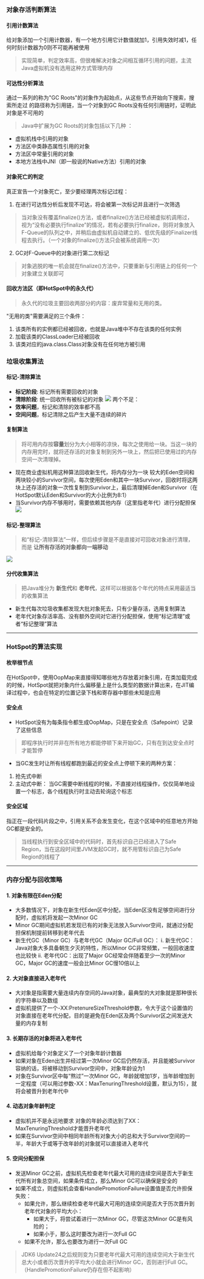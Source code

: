 ### 对象存活判断算法
#### 引用计数算法
给对象添加一个引用计数器，有一个地方引用它计数值就加1，引用失效时减1，任何时刻计数器为0则不可能再被使用
> 实现简单，判定效率高，但很难解决对象之间相互循环引用的问题，主流Java虚拟机没有选用这种方式管理内存

#### 可达性分析算法
通过一系列的称为"GC Roots"的对象作为起始点，从这些节点开始向下搜索，搜索所走过 的路径称为引用链，当一个对象到GC Roots没有任何引用链时，证明此对象是不可用的
> Java中扩展为GC Roots的对象包括以下几种 ：
- 虚拟机栈中引用的对象
- 方法区中类静态属性引用的对象
- 方法区中常量引用的对象
- 本地方法栈中JNI（即一般说的Native方法）引用的对象

#### 对象死亡的判定
真正宣告一个对象死亡，至少要经理两次标记过程：
1. 在进行可达性分析后发现不可达，将会被第一次标记并且进行一次筛选
> 当对象没有覆盖finalize()方法，或者finalize()方法已经被虚拟机调用过，视为“没有必要执行finalize”的情况，若有必要执行finalize，则将对象放入F-Queue的队列之中，并稍后由虚拟机自动建立的、低优先级的Finalizer线程去执行。（一个对象的finalize()方法只会被系统调用一次）

2. GC对F-Queue中的对象进行第二次标记
> 对象逃脱的唯一机会就在finalize()方法中，只要重新与引用链上的任何一个对象建立关联即可

#### 回收方法区（即HotSpot中的永久代）
> 永久代的垃圾主要回收两部分的内容：废弃常量和无用的类。

"无用的类"需要满足的三个条件：
1. 该类所有的实例都已经被回收，也就是Java堆中不存在该类的任何实例
2. 加载该类的ClassLoader已经被回收
3. 该类对应的java.class.Class对象没有在任何地方被引用

### 垃圾收集算法
#### 标记-清除算法
- **标记阶段**: 标记所有需要回收的对象
- **清除阶段**: 统一回收所有被标记的对象
![](images/jvm_gc_markclean.jpg)
两个不足：
- **效率问题**，标记和清除的效率都不高
- **空间问题**，标记清除之后产生大量不连续的碎片
#### 复制算法
> 将可用内存按**容量**划分为大小相等的凉快，每次之使用给一块。当这一块的内存用完时，就将还存活的对象复制到另外一块上，然后把已使用过的内存空间一次清理掉。

- 现在商业虚拟机用这种算法回收新生代，将内存分为一块 较大的Eden空间和两块较小的Survivor空间，每次使用Eden和其中一块Survivor，回收时将这两块上还存活的对象一次性复制到Survivor上，最后清理掉Eden和Survivor（在HotSpot默认Eden和Survivor的大小比例为8:1）
- 当Survivor内存不够用时，需要依赖其他内存（这里指老年代）进行分配担保
![](images/jvm_gc_duplicate.jpg)

#### 标记-整理算法
> 和“标记-清除算法”一样，但后续步骤是不是直接对可回收对象进行清理，而是 **让所有存活的对象都向一端移动**

![](images/jvm_gc_markarrange.jpg)

#### 分代收集算法
> 把Java堆分为 **新生代**和 **老年代**，这样可以根据各个年代的特点采用最适当的收集算法

- 新生代每次垃圾收集都发现大批对象死去，只有少量存活，选用复制算法
- 老年代对象存活率高、没有额外空间对它进行分配担保，使用“标记清理”或者“标记整理”算法

----
### HotSpot的算法实现
#### 枚举根节点
在HotSpot中，使用OopMap来直接得知哪些地方存放着对象引用，在类加载完成的时候，HotSpot就把对象内什么偏移量上是什么类型的数据计算出来，在JIT编译过程中，也会在特定的位置记录下栈和寄存器中那些未知是应用

#### 安全点
- HotSpot没有为每条指令都生成OopMap，只是在安全点（Safepoint）记录了这些信息
> 即程序执行时并非在所有地方都能停顿下来开始GC，只有在到达安全点时才能暂停

- 当GC发生时让所有线程都跑到最近的安全点上停顿下来的两种方案：
1. 抢先式中断
2. 主动式中断： 当GC需要中断线程的时候，不直接对线程操作，仅仅简单地设置一个标志，各个线程执行时主动去轮询这个标志

#### 安全区域
指正在一段代码片段之中，引用关系不会发生变化，在这个区域中的任意地方开始GC都是安全的。
> 当线程执行到安全区域中的代码时，首先标识自己已经进入了Safe Region，当在这段时间里JVM发起GC时，就不用管标识自己为Safe Region的线程了

----
### 内存分配与回收策略
#### 1. 对象有限在Eden分配
- 大多数情况下，对象在新生代Eden区中分配，当Eden区没有足够空间进行分配时，虚拟机将发起一次Minor GC
- Minor GC期间虚拟机若发现已有的对象无法放入Survivor空间，就通过分配担保机制提前转移到老年代去
- 新生代GC（Minor GC）与老年代GC（Major GC/Full GC）：
    i. 新生代GC：Java对象大多具备朝生夕灭的特性，所以Minor GC非常频繁，一般回收速度也比较快
    ii. 老年代GC：出现了Major GC经常会伴随着至少一次的Minor GC，Major GC的速度一般会比Minor GC慢10倍以上

#### 2. 大对象直接进入老年代
- 大对象是指需要大量连续内存空间的Java对象，最典型的大对象就是那种很长的字符串以及数组
- 虚拟机提供了一个-XX:PretenureSizeThreshold参数，令大于这个设置值的对象直接在老年代分配，目的是避免在Eden区及两个Survivor区之间发送大量的内存复制

#### 3. 长期存活的对象将进入老年代
- 虚拟机给每个对象定义了一个对象年龄计数器
- 如果对象在Eden出生并经过第一次Minor GC后仍然存活，并且能被Survivor容纳的话，将被移动到Survivor空间中，对象年龄设为1
- 对象在Survivor区中每“熬过”一次Minor GC，年龄就增加1岁，当年龄增加到一定程度（可以用过参数-XX：MaxTenuringThreshold设置，默认为15），就将会被晋升到老年代中

#### 4. 动态对象年龄判定
- 虚拟机并不是永远地要求 对象的年龄必须达到了XX：MaxTenuringThreshold才能晋升老年代
- 如果在Survivor空间中相同年龄所有对象大小的总和大于Survivor空间的一半，年龄大于或等于改年龄的对象就可以直接进入老年代

#### 5. 空间分配担保
- 发送Minor GC之前，虚拟机先检查老年代最大可用的连续空间是否大于新生代所有对象总空间，如果条件成立，那么Minor GC可以确保是安全的
- 如果不成立，则虚拟机会查看HandlePromotionFailure设置值是否允许担保失败：
    - 如果允许，那么继续检查老年代最大可用的连续空间是否大于历次晋升到老年代对象的平均大小：
        - 如果大于，将尝试着进行一次Minor GC，尽管这次Minor GC是有风险的；
        - 如果小于，那么这时要改为进行一次Full GC
    - 如果不允许，那么也要改为进行一次Full GC

> JDK6 Update24之后规则变为只要老年代最大可用的连续空间大于新生代总大小或者历次晋升的平均大小就会进行Minor GC，否则进行Full GC。（HandlePromotionFailure仍存在但不起影响）
        







